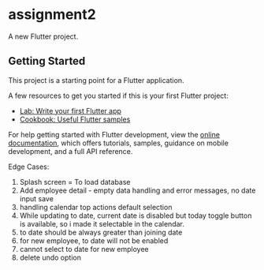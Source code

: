 # assignment2

A new Flutter project.

## Getting Started

This project is a starting point for a Flutter application.

A few resources to get you started if this is your first Flutter project:

- [Lab: Write your first Flutter app](https://docs.flutter.dev/get-started/codelab)
- [Cookbook: Useful Flutter samples](https://docs.flutter.dev/cookbook)

For help getting started with Flutter development, view the
[online documentation](https://docs.flutter.dev/), which offers tutorials,
samples, guidance on mobile development, and a full API reference.


Edge Cases:

1. Splash screen = To load database
2. Add employee detail - empty data handling and error messages, no date input save
3. handling calendar top actions default selection
4. While updating to date, current date is disabled but today toggle button is available, so i made it selectable in the calendar.
5. to date should be always greater than joining date
6. for new employee, to date will not be enabled
7. cannot select to date for new employee
8. delete undo option